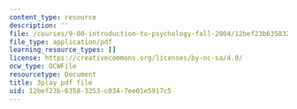 ```yaml
---
content_type: resource
description: ''
file: /courses/9-00-introduction-to-psychology-fall-2004/12bef23b63583253c0347ee01e5917c5_10507.pdf
file_type: application/pdf
learning_resource_types: []
license: https://creativecommons.org/licenses/by-nc-sa/4.0/
ocw_type: OCWFile
resourcetype: Document
title: 3play pdf file
uid: 12bef23b-6358-3253-c034-7ee01e5917c5
---
```

